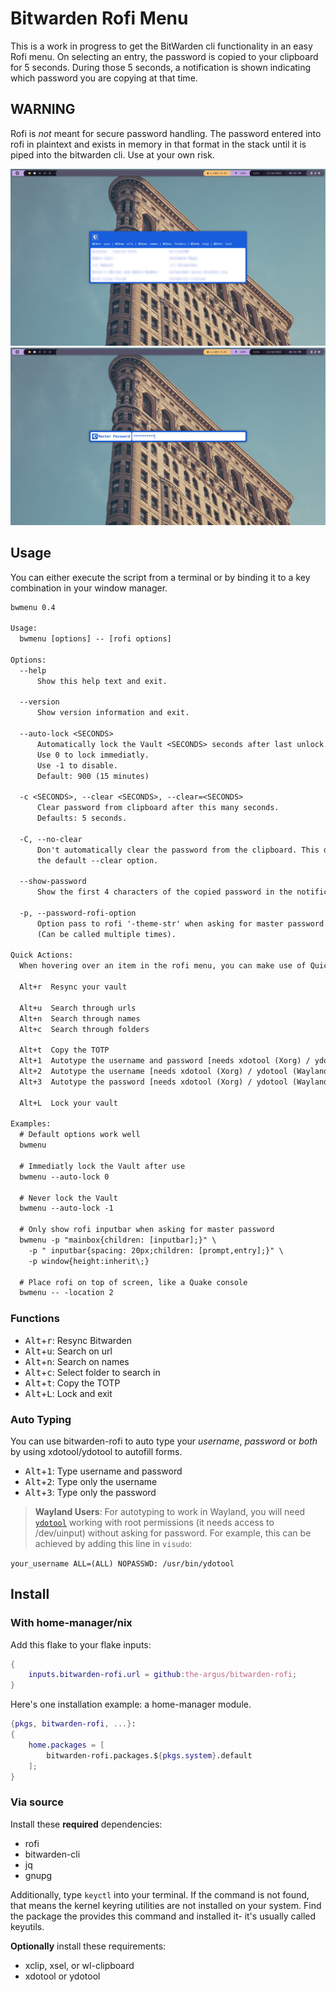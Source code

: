 # Bitwarden Rofi Menu

This is a work in progress to get the BitWarden cli functionality in an easy
Rofi menu. On selecting an entry, the password is copied to your clipboard for
5 seconds. During those 5 seconds, a notification is shown indicating which
password you are copying at that time.

## WARNING

Rofi is _not_ meant for secure password handling. The password
entered into rofi in plaintext and exists in memory in that format in the stack
until it is piped into the bitwarden cli. Use at your own risk.

![bitwarden-rofi](./img/password-selection.jpg)
![bitwarden-rofi master password selection](./img/master-password.jpg)

## Usage

You can either execute the script from a terminal or by binding it to a key
combination in your window manager.

```txt
bwmenu 0.4

Usage:
  bwmenu [options] -- [rofi options]

Options:
  --help
      Show this help text and exit.

  --version
      Show version information and exit.

  --auto-lock <SECONDS>
      Automatically lock the Vault <SECONDS> seconds after last unlock.
      Use 0 to lock immediatly.
      Use -1 to disable.
      Default: 900 (15 minutes)

  -c <SECONDS>, --clear <SECONDS>, --clear=<SECONDS>
      Clear password from clipboard after this many seconds.
      Defaults: 5 seconds.

  -C, --no-clear
      Don't automatically clear the password from the clipboard. This disables
      the default --clear option.

  --show-password
      Show the first 4 characters of the copied password in the notification.

  -p, --password-rofi-option
      Option pass to rofi '-theme-str' when asking for master password
      (Can be called multiple times).

Quick Actions:
  When hovering over an item in the rofi menu, you can make use of Quick Actions.

  Alt+r  Resync your vault

  Alt+u  Search through urls
  Alt+n  Search through names
  Alt+c  Search through folders

  Alt+t  Copy the TOTP
  Alt+1  Autotype the username and password [needs xdotool (Xorg) / ydotool (Wayland)]
  Alt+2  Autotype the username [needs xdotool (Xorg) / ydotool (Wayland)]
  Alt+3  Autotype the password [needs xdotool (Xorg) / ydotool (Wayland)]

  Alt+L  Lock your vault

Examples:
  # Default options work well
  bwmenu

  # Immediatly lock the Vault after use
  bwmenu --auto-lock 0

  # Never lock the Vault
  bwmenu --auto-lock -1

  # Only show rofi inputbar when asking for master password
  bwmenu -p "mainbox{children: [inputbar];}" \
    -p " inputbar{spacing: 20px;children: [prompt,entry];}" \
    -p window{height:inherit\;}

  # Place rofi on top of screen, like a Quake console
  bwmenu -- -location 2
```

### Functions

- <kbd>Alt</kbd>+<kbd>r</kbd>: Resync Bitwarden
- <kbd>Alt</kbd>+<kbd>u</kbd>: Search on url
- <kbd>Alt</kbd>+<kbd>n</kbd>: Search on names
- <kbd>Alt</kbd>+<kbd>c</kbd>: Select folder to search in
- <kbd>Alt</kbd>+<kbd>t</kbd>: Copy the TOTP
- <kbd>Alt</kbd>+<kbd>L</kbd>: Lock and exit

### Auto Typing

You can use bitwarden-rofi to auto type your _username_, _password_ or _both_ by
using xdotool/ydotool to autofill forms.

- <kbd>Alt</kbd>+<kbd>1</kbd>: Type username and password
- <kbd>Alt</kbd>+<kbd>2</kbd>: Type only the username
- <kbd>Alt</kbd>+<kbd>3</kbd>: Type only the password

> **Wayland Users**: For autotyping to work in Wayland, you will need
> [`ydotool`](https://github.com/ReimuNotMoe/ydotool) working with root
> permissions (it needs access to /dev/uinput) without asking for password. For
> example, this can be achieved by adding this line in `visudo`:

`your_username ALL=(ALL) NOPASSWD: /usr/bin/ydotool`

## Install

### With home-manager/nix

Add this flake to your flake inputs:

```nix
{
    inputs.bitwarden-rofi.url = github:the-argus/bitwarden-rofi;
}
```

Here's one installation example: a home-manager module.

```nix
{pkgs, bitwarden-rofi, ...}:
{
    home.packages = [
        bitwarden-rofi.packages.${pkgs.system}.default
    ];
}
```

### Via source

Install these **required** dependencies:

- rofi
- bitwarden-cli
- jq
- gnupg

Additionally, type `keyctl` into your terminal. If the command is not found,
that means the kernel keyring utilities are not installed on your system. Find
the package the provides this command and installed it- it's usually called
keyutils.

**Optionally** install these requirements:

- xclip, xsel, or wl-clipboard
- xdotool or ydotool
